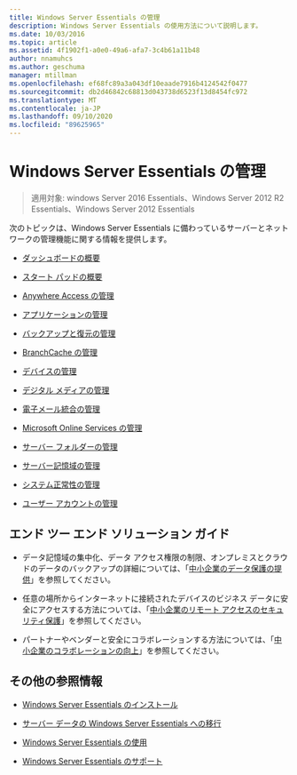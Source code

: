 ```yaml
---
title: Windows Server Essentials の管理
description: Windows Server Essentials の使用方法について説明します。
ms.date: 10/03/2016
ms.topic: article
ms.assetid: 4f1902f1-a0e0-49a6-afa7-3c4b61a11b48
author: nnamuhcs
ms.author: geschuma
manager: mtillman
ms.openlocfilehash: ef68fc89a3a043df10eaade7916b4124542f0477
ms.sourcegitcommit: db2d46842c68813d043738d6523f13d8454fc972
ms.translationtype: MT
ms.contentlocale: ja-JP
ms.lasthandoff: 09/10/2020
ms.locfileid: "89625965"
---
```

# <a name="manage-windows-server-essentials"></a>Windows Server Essentials の管理

>適用対象: windows Server 2016 Essentials、Windows Server 2012 R2 Essentials、Windows Server 2012 Essentials

次のトピックは、Windows Server Essentials に備わっているサーバーとネットワークの管理機能に関する情報を提供します。

-   [ダッシュボードの概要](Overview-of-the-Dashboard-in-Windows-Server-Essentials.md)

-   [スタート パッドの概要](Overview-of-the-Launchpad-in-Windows-Server-Essentials.md)

-   [Anywhere Access の管理](Manage-Anywhere-Access-in-Windows-Server-Essentials.md)

-   [アプリケーションの管理](Manage-Applications-in-Windows-Server-Essentials.md)

-   [バックアップと復元の管理](Manage-Backup-and-Restore-in-Windows-Server-Essentials.md)

-   [BranchCache の管理](Manage-BranchCache-in-Windows-Server-Essentials.md)

-   [デバイスの管理](Manage-Devices-in-Windows-Server-Essentials.md)

-   [デジタル メディアの管理](Manage-Digital-Media-in-Windows-Server-Essentials.md)

-   [電子メール統合の管理](Manage-Email-Service-Integration-in-Windows-Server-Essentials.md)

-   [Microsoft Online Services の管理](Manage-Microsoft-Online-Services-in-Windows-Server-Essentials.md)

-   [サーバー フォルダーの管理](Manage-Server-Folders-in-Windows-Server-Essentials.md)

-   [サーバー記憶域の管理](Manage-Server-Storage-in-Windows-Server-Essentials.md)

-   [システム正常性の管理](Manage-System-Health-in-Windows-Server-Essentials.md)

-   [ユーザー アカウントの管理](Manage-User-Accounts-in-Windows-Server-Essentials.md)

## <a name="end-to-end-solution-guides"></a>エンド ツー エンド ソリューション ガイド

-    データ記憶域の集中化、データ アクセス権限の制限、オンプレミスとクラウドのデータのバックアップの詳細については、「[中小企業のデータ保護の提供](/previous-versions/orphan-topics/ws.11/dn582043(v=ws.11))」を参照してください。

-    任意の場所からインターネットに接続されたデバイスのビジネス データに安全にアクセスする方法については、「[中小企業のリモート アクセスのセキュリティ保護](/previous-versions/windows/it-pro/solutions-guidance/dn629457(v=ws.11))」を参照してください。

-    パートナーやベンダーと安全にコラボレーションする方法については、「[中小企業のコラボレーションの向上](/previous-versions/windows/it-pro/solutions-guidance/dn747893(v=ws.11))」を参照してください。

## <a name="additional-references"></a>その他の参照情報

-   [Windows Server Essentials のインストール](../install/Install-Windows-Server-Essentials.md)

-   [サーバー データの Windows Server Essentials への移行](../migrate/Migrate-Server-Data-to-Windows-Server-Essentials.md)

-   [Windows Server Essentials の使用](../use/Use-Windows-Server-Essentials.md)

-   [Windows Server Essentials のサポート](../support/Support-Windows-Server-Essentials.md)